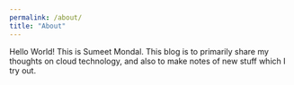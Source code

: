 ```yaml
---
permalink: /about/
title: "About"
---
```

Hello World!
This is Sumeet Mondal. This blog is to primarily share my thoughts on cloud technology, and also to make notes of new stuff which I try out.